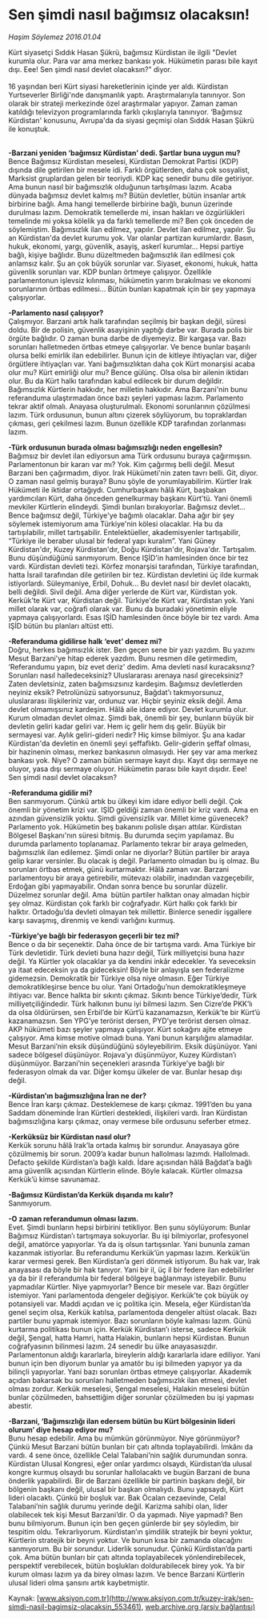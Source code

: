 # Sen şimdi nasıl bağımsız olacaksın!

*Haşim Söylemez 2016.01.04*

<div class="pNewsDetailMainContent ctx_content" itemprop="articleBody">
 <p>
  Kürt siyasetçi Sıddık Hasan Şükrü, bağımsız Kürdistan ile ilgili "Devlet kurumla olur. Para var ama merkez bankası yok. Hükümetin parası bile kayıt dışı. Eee! Sen şimdi nasıl devlet olacaksın?" diyor.
  <br>
   <br>
    16 yaşından beri Kürt siyasi hareketlerinin içinde yer aldı. Kürdistan Yurtseverler Birliği'nde danışmanlık yaptı. Araştırmalarıyla tanınıyor. Son olarak bir strateji merkezinde özel araştırmalar yapıyor. Zaman zaman katıldığı televizyon programlarında farklı çıkışlarıyla tanınıyor. ‘Bağımsız Kürdistan' konusunu, Avrupa'da da siyasi geçmişi olan Sıddık Hasan Şükrü ile konuştuk.
   </br>
  </br>
 </p>
 <p>
  <strong>
   -Barzani yeniden ‘bağımsız Kürdistan' dedi. Şartlar buna uygun mu?
  </strong>
  <br>
   Bence Bağımsız Kürdistan meselesi, Kürdistan Demokrat Partisi (KDP) dışında dile getirilen bir mesele idi. Farklı örgütlerden, daha çok sosyalist, Marksist gruplardan gelen bir teoriydi. KDP kaç senedir bunu dile getiriyor. Ama bunun nasıl bir bağımsızlık olduğunun tartışılması lazım. Acaba dünyada bağımsız devlet kalmış mı? Bütün devletler, bütün insanlar artık birbirine bağlı. Ama hangi temellerde birbirine bağlı, bunun üzerinde durulması lazım. Demokratik temellerde mi, insan hakları ve özgürlükleri temelinde mi yoksa kölelik ya da farklı temellerde mi? Ben çok önceden de söylemiştim. Bağımsızlık ilan edilmez, yapılır. Devlet ilan edilmez, yapılır. Şu an Kürdistan'da devlet kurumu yok. Var olanlar partizan kurumlardır. Basın, hukuk, ekonomi, yargı, güvenlik, asayiş, askerî kurumlar... Hepsi partiye bağlı, kişiye bağlıdır. Bunu düzeltmeden bağımsızlık ilan edilmesi çok anlamsız kalır. Şu an çok büyük sorunlar var. Siyaset, ekonomi, hukuk, hatta güvenlik sorunları var. KDP bunları örtmeye çalışıyor. Özellikle parlamentonun işlevsiz kılınması, hükümetin yarım bırakılması ve ekonomi sorunlarının örtbas edilmesi... Bütün bunları kapatmak için bir şey yapmaya çalışıyorlar.
  </br>
 </p>
 <p>
  <strong>
   -Parlamento nasıl çalışıyor?
  </strong>
  <br>
   Çalışmıyor. Barzani artık halk tarafından seçilmiş bir başkan değil, süresi doldu. Bir de polisin, güvenlik asayişinin yaptığı darbe var. Burada polis bir örgüte bağlıdır. O zaman buna darbe de diyemeyiz. Bir kargaşa var. Bazı sorunları halletmeden örtbas etmeye çalışıyorlar. Ve bence bunlar başarılı olursa belki emirlik ilan edebilirler. Bunun için de kitleye ihtiyaçları var, diğer örgütlere ihtiyaçları var. Yani bağımsızlıktan daha çok Kürt monarşisi acaba olur mu? Kürt emirliği olur mu? Bence gülünç. Olsa olsa bir ailenin iktidarı olur. Bu da Kürt halkı tarafından kabul edilecek bir durum değildir. Bağımsızlık Kürtlerin hakkıdır, her milletin hakkıdır. Ama Barzani'nin bunu referanduma ulaştırmadan önce bazı şeyleri yapması lazım. Parlamento tekrar aktif olmalı. Anayasa oluşturulmalı. Ekonomi sorunlarının çözülmesi lazım. Türk ordusunun, bunun altını çizerek söylüyorum, bu topraklardan çıkması, geri çekilmesi lazım. Bunun özellikle KDP tarafından zorlanması lazım.
  </br>
 </p>
 <p>
  <strong>
   -Türk ordusunun burada olması bağımsızlığı neden engellesin?
  </strong>
  <br>
   Bağımsız bir devlet ilan ediyorsun ama Türk ordusunu buraya çağırmışsın. Parlamentonun bir kararı var mı? Yok. Kim çağırmış belli değil. Mesut Barzani ben çağırmadım, diyor. Irak Hükümeti'nin zaten tavrı belli. Git, diyor. O zaman nasıl gelmiş buraya? Bunu şöyle de yorumlayabilirim. Kürtler Irak Hükümeti ile iktidar ortağıydı. Cumhurbaşkanı hâlâ Kürt, başbakan yardımcıları Kürt, daha önceden genelkurmay başkanı Kürt'tü. Yani önemli mevkiler Kürtlerin elindeydi. Şimdi bunları bırakıyorlar. Bağımsız devlet… Bence bağımsız değil, Türkiye'ye bağımlı olacaklar. Daha ağır bir şey söylemek istemiyorum ama Türkiye'nin kölesi olacaklar. Ha bu da tartışılabilir, millet tartışabilir. Entelektüeller, akademisyenler tartışabilir, “Türkiye ile beraber ulusal bir federal yapı kuralım”. Yani Güney Kürdistan'dır, Kuzey Kürdistan'dır, Doğu Kürdistan'dır, Rojava'dır. Tartışalım. Bunu düşündüğünü sanmıyorum. Bence IŞİD'in hamlesinden önce bir tez vardı. Kürdistan devleti tezi. Körfez monarşisi tarafından, Türkiye tarafından, hatta İsrail tarafından dile getirilen bir tez. Kürdistan devletini üç ilde kurmak istiyorlardı. Süleymaniye, Erbil, Dohuk... Bu devlet nasıl bir devlet olacaktı, belli değildi. Sivil değil. Ama diğer yerlerde de Kürt var, Kürdistan yok. Kerkük'te Kürt var, Kürdistan değil. Türkiye'de Kürt var, Kürdistan yok. Yani millet olarak var, coğrafi olarak var. Bunu da buradaki yönetimin eliyle yapmaya çalışıyorlardı. Esas IŞİD hamlesinden önce böyle bir tez vardı. Ama IŞİD bütün bu planları altüst etti.
  </br>
 </p>
 <p>
  <strong>
   -Referanduma gidilirse halk ‘evet' demez mi?
  </strong>
  <br>
   Doğru, herkes bağımsızlık ister. Ben geçen sene bir yazı yazdım. Bu yazımı Mesut Barzani'ye hitap ederek yazdım. Bunu resmen dile getirmedim, ‘Referandumu yapın, biz evet deriz' dedim. Ama devleti nasıl kuracaksınız? Sorunları nasıl halledeceksiniz? Uluslararası arenaya nasıl gireceksiniz? Zaten devletsiniz, zaten bağımsızsınız kardeşim. Bağımsız devletlerden neyiniz eksik? Petrolünüzü satıyorsunuz, Bağdat'ı takmıyorsunuz, uluslararası ilişkileriniz var, ordunuz var. Hiçbir şeyiniz eksik değil. Ama devlet olmamışsınız kardeşim. Hâlâ aile idare ediyor. Devlet kurumla olur. Kurum olmadan devlet olmaz. Şimdi bak, önemli bir şey, bunların büyük bir devletin geliri kadar geliri var. Hem iç gelir hem dış gelir. Büyük bir sermayesi var. Aylık geliri-gideri nedir? Hiç kimse bilmiyor. Şu ana kadar Kürdistan'da devletin en önemli şeyi şeffaflıktı. Gelir-giderin şeffaf olması, bir hazinenin olması, merkez bankasının olmasıydı. Her şey var ama merkez bankası yok. Niye? O zaman bütün sermaye kayıt dışı. Kayıt dışı sermaye ne oluyor, yasa dışı sermaye oluyor. Hükümetin parası bile kayıt dışıdır. Eee! Sen şimdi nasıl devlet olacaksın?
  </br>
 </p>
 <p>
  <strong>
   -Referanduma gidilir mi?
  </strong>
  <br/>
  Ben sanmıyorum. Çünkü artık bu ülkeyi kim idare ediyor belli değil. Çok önemli bir yönetim krizi var. IŞİD geldiği zaman önemli bir kriz vardı. Ama en azından güvensizlik yoktu. Şimdi güvensizlik var. Millet kime güvenecek? Parlamento yok. Hükümetin beş bakanını polisle dışarı attılar. Kürdistan Bölgesel Başkanı'nın süresi bitmiş. Bu durumda seçim yapılamaz. Bu durumda parlamento toplanamaz. Parlamento tekrar bir araya gelmeden, bağımsızlık ilan edilemez. Şimdi onlar ne diyorlar? Bütün partiler bir araya gelip karar versinler. Bu olacak iş değil. Parlamento olmadan bu iş olmaz. Bu sorunları örtbas etmek, günü kurtarmaktır. Hâlâ zaman var. Barzani parlamentoyu bir araya getirebilir, mütevazı olabilir, inadından vazgeçebilir, Erdoğan gibi yapmayabilir. Ondan sonra bence bu sorunlar düzelir. Düzelmez sorunlar değil. Ama  bütün partiler halktan onay almadan hiçbir şey olmaz. Kürdistan çok farklı bir coğrafyadır. Kürt halkı çok farklı bir halktır. Ortadoğu’da devleti olmayan tek millettir. Binlerce senedir işgallere karşı savaşmış, direnmiş ve kendi varlığını kurmuş.
 </p>
 <p>
  <strong>
   -Türkiye’ye bağlı bir federasyon geçerli bir tez mi?
  </strong>
  <br/>
  Bence o da bir seçenektir. Daha önce de bir tartışma vardı. Ama Türkiye bir Türk devletidir. Türk devleti buna hazır değil, Türk milliyetçisi buna hazır değil. Ya Kürtler yok olacaklar ya da kendini inkâr edecekler. Ya seveceksin ya itaat edeceksin ya da gideceksin! Böyle bir anlayışla sen federalizme gidemezsin. Demokratik bir Türkiye olsa niye olmasın. Eğer Türkiye demokratikleşirse bence bu olur. Yani Ortadoğu’nun demokratikleşmeye ihtiyacı var. Bence halkta bir sıkıntı çıkmaz. Sıkıntı bence Türkiye’dedir, Türk milliyetçiliğindedir. Türk halkının bunu iyi bilmesi lazım. Sen Cizre’de PKK’lı da olsa öldürürsen, sen Erbil’de bir Kürt’ü kazanamazsın, Kerkük’te bir Kürt’ü kazanamazsın. Sen YPG’ye terörist dersen, PYD’ye terörist dersen olmaz. AKP hükümeti bazı şeyler yapmaya çalışıyor. Kürt sokağını ajite etmeye çalışıyor. Ama kimse motive olmadı buna. Yani bunun karşılığını alamadılar. Mesut Barzani’nin eksik düşündüğünü söyleyebilirim. Eksik düşünüyor. Yani sadece bölgesel düşünüyor. Rojava’yı düşünmüyor, Kuzey Kürdistan’ı düşünmüyor. Barzani’nin seçenekleri arasında Türkiye’ye bağlı bir federasyon olmak da var. Diğer komşu ülkeler de var. Bunlar hesap dışı değil.
 </p>
 <p>
  <strong>
   -Kürdistan’ın bağımsızlığına İran ne der?
  </strong>
  <br/>
  Bence İran karşı çıkmaz. Desteklemese de karşı çıkmaz. 1991’den bu yana Saddam döneminde İran Kürtleri destekledi, ilişkileri vardı. İran Kürdistan bağımsızlığına karşı çıkmaz, onay vermese bile ordusunu seferber etmez.
 </p>
 <p>
  <strong>
   -Kerküksüz bir Kürdistan nasıl olur?
  </strong>
  <br/>
  Kerkük sorunu hâlâ Irak’la ortada kalmış bir sorundur. Anayasaya göre çözülmemiş bir sorun. 2009’a kadar bunun hallolması lazımdı. Hallolmadı. Defacto şekilde Kürdistan’a bağlı kaldı. İdare açısından hâlâ Bağdat’a bağlı ama güvenlik açısından Kürtlerin elinde. Böyle kalacak. Kürtler olmazsa Kerkük’ü kimse savunamaz.
 </p>
 <p>
  <strong>
   -Bağımsız Kürdistan’da Kerkük dışarıda mı kalır?
  </strong>
  <br/>
  Sanmıyorum.
 </p>
 <p>
  <strong>
   -O zaman referandumun olması lazım.
  </strong>
  <br/>
  Evet. Şimdi bunların hepsi birbirini tetikliyor. Ben şunu söylüyorum: Bunlar Bağımsız Kürdistan’ı tartışmaya sokuyorlar. Bu işi bilmiyorlar, profesyonel değil, amatörce yapıyorlar. Ya da iş olsun tartışsınlar. Yani bununla zaman kazanmak istiyorlar. Bu referandumu Kerkük’ün yapması lazım. Kerkük’ün karar vermesi gerek. Ben Kürdistan’a geri dönmek istiyorum. Bu hak var, Irak anayasası da böyle bir hak tanıyor. Yani bir il, üç il bir federe ilan edebilirler ya da bir il referandumla bir federal bölgeye bağlanmayı isteyebilir. Bunu yapmadılar Kürtler. Niye yapmıyorlar? Bence bir mesele var. Bazı örgütler istemiyor. Yani parlamentoda dengeler değişiyor. Kerkük’te çok büyük oy potansiyeli var. Maddi açıdan ve iç politika için. Mesela, eğer Kürdistan’da genel seçim olsa, Kerkük katılsa, parlamentoda dengeler altüst olacak. Bazı partiler bunu yapmak istemiyor. Bazı sorunların böyle kalması lazım. Günü kurtarma politikası bunun için. Kerkük Kürdistan’ı isterse, sadece Kerkük değil, Şengal, hatta Hamri, hatta Halakin, bunların hepsi Kürdistan. Bunun coğrafyasının bilinmesi lazım. 24 senedir bu ülke anayasasızdır. Parlamentonun aldığı kararlarla, bireylerin aldığı kararlarla idare ediliyor. Yani bunun için ben diyorum bunlar ya amatör bu işi bilmeden yapıyor ya da bilinçli yapıyorlar. Yani bazı sorunları örtbas etmeye çalışıyorlar. Akademik açıdan bakarsak bu sorunları halletmeden bağımsızlık ilan etmesi, devlet olması zordur. Kerkük meselesi, Şengal meselesi, Halakin meselesi bütün bunlar çözülmeden, bahsettiğim diğer sorunlar çözülmeden bu işi yapması abestir.
 </p>
 <p>
  <strong>
   -Barzani, ‘Bağımsızlığı ilan edersem bütün bu Kürt bölgesinin lideri olurum’ diye hesap ediyor mu?
  </strong>
  <br/>
  Bunu hesap edebilir. Ama bu mümkün görünmüyor. Niye görünmüyor? Çünkü Mesut Barzani bütün bunları bir çatı altında toplayabilirdi. İmkânı da vardı. 4 sene önce, özellikle Celal Talabani’nin sağlık durumundan sonra. Kürdistan Ulusal Kongresi, eğer onlar yardımcı olsaydı, Kürdistan’da ulusal kongre kurmuş olsaydı bu sorunlar hallolacaktı ve bugün Barzani de buna önderlik yapabilirdi. Bir de Barzani özellikle bir partinin başkanı değil, bir bölgenin başkanı değil, ulusal bir başkan olmalıydı. Bunu yapsaydı, Kürt lideri olacaktı. Çünkü bir boşluk var. Bak Öcalan cezaevinde, Celal Talabani’nin sağlık durumu yerinde değil. Karizma sahibi olan, lider olabilecek tek kişi Mesut Barzani’dir. O da yapmadı. Niye yapmadı? Ben bunu bilmiyorum. Bunun için ben geçen günlerde bir şey söyledim, bir tespitim oldu. Tekrarlıyorum. Kürdistan’ın şimdilik stratejik bir beyni yoktur, Kürtlerin stratejik bir beyni yoktur. Ve bunun kısa bir zamanda olacağını sanmıyorum. Bu bir sorundur. Liderlik sorunudur. Çünkü Kürdistan’da parti çok. Ama bütün bunları bir çatı altında toplayabilecek yönlendirebilecek, perspektif verebilecek, bütün boşlukları doldurabilecek birey yok. Ya bir kurum olması lazım ya da birey olması lazım. Ve bence Barzani Kürtlerin ulusal lideri olma şansını artık kaybetmiştir.
 </p>
</div>


Kaynak: [www.aksiyon.com.tr](http://www.aksiyon.com.tr/kuzey-irak/sen-simdi-nasil-bagimsiz-olacaksin_553461), [web.archive.org (arşiv bağlantısı)](http://web.archive.org/web/20160126045809/http://www.aksiyon.com.tr/kuzey-irak/sen-simdi-nasil-bagimsiz-olacaksin_553461)
